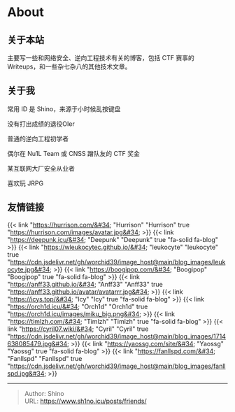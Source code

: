 # About

 
## 关于本站
主要写一些和网络安全、逆向工程技术有关的博客，包括 CTF 赛事的 Writeups，和一些杂七杂八的其他技术文章。

## 关于我

常用 ID 是 Shino，来源于小时候乱按键盘

没有打出成绩的退役OIer

普通的逆向工程初学者

偶尔在 Nu1L Team 或 CNSS 蹭队友的 CTF 奖金

某互联网大厂安全从业者

喜欢玩 JRPG

## 友情链接

{{&lt; link &#34;https://hurrison.com/&#34; &#34;Hurrison&#34; &#34;Hurrison&#34; true &#34;https://hurrison.com/images/avatar.jpg&#34; &gt;}}
{{&lt; link &#34;https://deepunk.icu/&#34; &#34;Deepunk&#34; &#34;Deepunk&#34; true &#34;fa-solid fa-blog&#34; &gt;}}
{{&lt; link &#34;https://wleukocytec.github.io/&#34; &#34;leukocyte&#34; &#34;leukocyte&#34; true &#34;https://cdn.jsdelivr.net/gh/worchid39/image_host@main/blog_images/leukocyte.jpg&#34; &gt;}}
{{&lt; link &#34;https://boogipop.com/&#34; &#34;Boogipop&#34; &#34;Boogipop&#34; true &#34;fa-solid fa-blog&#34; &gt;}}
{{&lt; link &#34;https://anff33.github.io/&#34; &#34;Anff33&#34; &#34;Anff33&#34;  true &#34;https://anff33.github.io/avatar/avatarrr.jpg&#34; &gt;}}
{{&lt; link &#34;https://icys.top/&#34; &#34;Icy&#34; &#34;Icy&#34; true &#34;fa-solid fa-blog&#34; &gt;}}
{{&lt; link &#34;https://orch1d.icu/&#34; &#34;Orch1d&#34; &#34;Orch1d&#34; true &#34;https://orch1d.icu/images/miku_big.png&#34; &gt;}}
{{&lt; link &#34;https://timlzh.com/&#34; &#34;Timlzh&#34; &#34;Timlzh&#34; true &#34;fa-solid fa-blog&#34; &gt;}}
{{&lt; link &#34;https://cyril07.wiki/&#34; &#34;Cyril&#34; &#34;Cyril&#34; true &#34;https://cdn.jsdelivr.net/gh/worchid39/image_host@main/blog_images/1714638085479.jpg&#34; &gt;}}
{{&lt; link &#34;https://yaossg.com/site/&#34; &#34;Yaossg&#34; &#34;Yaossg&#34; true &#34;fa-solid fa-blog&#34; &gt;}}
{{&lt; link &#34;https://fanllspd.com/&#34; &#34;Fanllspd&#34; &#34;Fanllspd&#34; true &#34;https://cdn.jsdelivr.net/gh/worchid39/image_host@main/blog_images/fanllspd.jpg&#34; &gt;}}

---

> Author: Shino  
> URL: https://www.sh1no.icu/posts/friends/  

